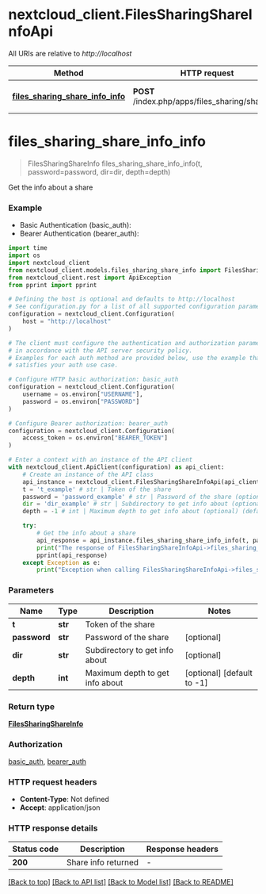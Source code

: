 # nextcloud_client.FilesSharingShareInfoApi

All URIs are relative to *http://localhost*

Method | HTTP request | Description
------------- | ------------- | -------------
[**files_sharing_share_info_info**](FilesSharingShareInfoApi.md#files_sharing_share_info_info) | **POST** /index.php/apps/files_sharing/shareinfo | Get the info about a share


# **files_sharing_share_info_info**
> FilesSharingShareInfo files_sharing_share_info_info(t, password=password, dir=dir, depth=depth)

Get the info about a share

### Example

* Basic Authentication (basic_auth):
* Bearer Authentication (bearer_auth):
```python
import time
import os
import nextcloud_client
from nextcloud_client.models.files_sharing_share_info import FilesSharingShareInfo
from nextcloud_client.rest import ApiException
from pprint import pprint

# Defining the host is optional and defaults to http://localhost
# See configuration.py for a list of all supported configuration parameters.
configuration = nextcloud_client.Configuration(
    host = "http://localhost"
)

# The client must configure the authentication and authorization parameters
# in accordance with the API server security policy.
# Examples for each auth method are provided below, use the example that
# satisfies your auth use case.

# Configure HTTP basic authorization: basic_auth
configuration = nextcloud_client.Configuration(
    username = os.environ["USERNAME"],
    password = os.environ["PASSWORD"]
)

# Configure Bearer authorization: bearer_auth
configuration = nextcloud_client.Configuration(
    access_token = os.environ["BEARER_TOKEN"]
)

# Enter a context with an instance of the API client
with nextcloud_client.ApiClient(configuration) as api_client:
    # Create an instance of the API class
    api_instance = nextcloud_client.FilesSharingShareInfoApi(api_client)
    t = 't_example' # str | Token of the share
    password = 'password_example' # str | Password of the share (optional)
    dir = 'dir_example' # str | Subdirectory to get info about (optional)
    depth = -1 # int | Maximum depth to get info about (optional) (default to -1)

    try:
        # Get the info about a share
        api_response = api_instance.files_sharing_share_info_info(t, password=password, dir=dir, depth=depth)
        print("The response of FilesSharingShareInfoApi->files_sharing_share_info_info:\n")
        pprint(api_response)
    except Exception as e:
        print("Exception when calling FilesSharingShareInfoApi->files_sharing_share_info_info: %s\n" % e)
```



### Parameters

Name | Type | Description  | Notes
------------- | ------------- | ------------- | -------------
 **t** | **str**| Token of the share | 
 **password** | **str**| Password of the share | [optional] 
 **dir** | **str**| Subdirectory to get info about | [optional] 
 **depth** | **int**| Maximum depth to get info about | [optional] [default to -1]

### Return type

[**FilesSharingShareInfo**](FilesSharingShareInfo.md)

### Authorization

[basic_auth](../README.md#basic_auth), [bearer_auth](../README.md#bearer_auth)

### HTTP request headers

 - **Content-Type**: Not defined
 - **Accept**: application/json

### HTTP response details
| Status code | Description | Response headers |
|-------------|-------------|------------------|
**200** | Share info returned |  -  |

[[Back to top]](#) [[Back to API list]](../README.md#documentation-for-api-endpoints) [[Back to Model list]](../README.md#documentation-for-models) [[Back to README]](../README.md)

